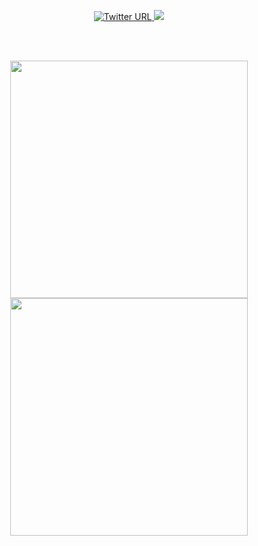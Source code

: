 
<p align="center">
  <a href="https://twitter.com/D1rkMtr"><img alt="Twitter URL" src="https://img.shields.io/twitter/url?color=00ff00&label=D1rkMtr&logo=Twitter&logoColor=00ff00&style=for-the-badge&url=https://twitter.com/D1rkMtr">
  <a href="https://github.com/TheD1rkMtr"><img src="https://img.shields.io/github/followers/TheD1rkMtr?color=%2300ff00&logoColor=00ff00&logo=github&style=for-the-badge"></a>
</p>
<br /><br />

<p align="center">
<img src="https://github-readme-stats.vercel.app/api?username=TheD1rkMtr&show_icons=true&theme=dark" width="380">
<img src="https://github-readme-stats.vercel.app/api/top-langs/?username=TheD1rkMtr&layout=compact&theme=dark" width="380">
</p>
